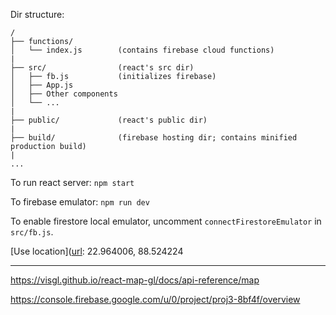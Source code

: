 Dir structure:

    /
    ├── functions/ 
    │   └── index.js        (contains firebase cloud functions)
    |
    ├── src/                (react's src dir)
    │   ├── fb.js           (initializes firebase)
    │   ├── App.js
    │   ├── Other components
    │   └── ...
    |
    ├── public/             (react's public dir)
    |
    ├── build/              (firebase hosting dir; contains minified production build)
    |
    ...


To run react server: `npm start`

To firebase emulator: `npm run dev`

To enable firestore local emulator, uncomment `connectFirestoreEmulator` in `src/fb.js`.

[Use location]([url](https://youtu.be/MNlbYwlLPWY): 22.964006, 88.524224

---

https://visgl.github.io/react-map-gl/docs/api-reference/map

https://console.firebase.google.com/u/0/project/proj3-8bf4f/overview


